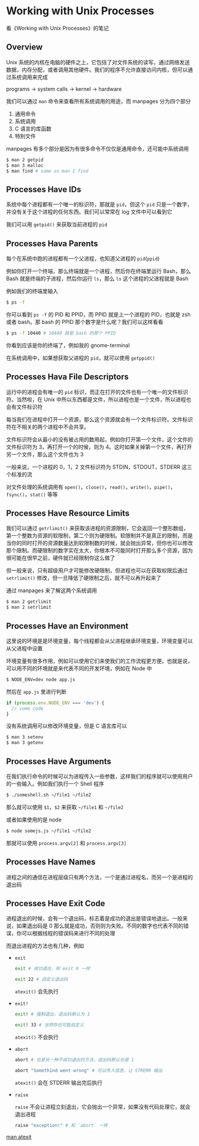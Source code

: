 # Working with Unix Processes

看《Working with Unix Processes》的笔记

## Overview

Unix 系统的内核在电脑的硬件之上，它包括了对文件系统的读写，通过网络发送数据，内存分配，或者调用其他硬件。我们的程序不允许直接访问内核，但可以通过系统调用来完成

programs -> system calls -> kernel -> hardware

我们可以通过 `man` 命令来查看所有系统调用的用途，而 manpages 分为四个部分

1. 通用命令
2. 系统调用
3. C 语言的库函数
4. 特别文件

manpages 有多个部分是因为有很多命令不仅仅是通用命令，还可能中系统调用

```bash
$ man 2 getpid
$ man 3 malloc
$ man find # same as man 1 find
```

## Processes Have IDs

系统中每个进程都有一个唯一的标识符，那就是 `pid`，但这个 `pid` 只是一个数字，并没有关于这个进程的任何东西。我们可以常常在 log 文件中可以看到它

我们可以用 `getpid()` 来获取当前进程的 `pid` 

## Processes Hava Parents

每个在系统中跑的进程都有一个父进程，也知道父进程的 `pid`(`ppid`)

例如你打开一个终端，那么终端就是一个进程，然后你在终端里运行 Bash，那么 Bash 就是终端的子进程，然后你运行 `ls`，那么 `ls` 这个进程的父进程就是 Bash

例如我们的终端里输入

```bash
$ ps -f
```

你可以看到 `ps -f` 的 PID 和 PPID，而 PPID 就是上一个进程的 PID，也就是 zsh 或者 bash。那 bash 的 PPID 那个数字是什么呢？我们可以这样看看

```bash
$ ps -f 10440 # 10440 就是 bash 的那个 PPID
```

你看到应该是你的终端了，例如我的 gnome-terminal

在系统调用中，如果想获取父进程的 `pid`，就可以使用 `getppid()`

## Processes Hava File Descriptors

运行中的进程会有唯一的 `pid` 标识，而正在打开的文件也有一个唯一的文件标识符。当然啦，在 Unix 中所以东西都是文件，所以进程也是一个文件，所以进程也会有文件标识符

每当我们在进程中打开一个资源，那么这个资源就会有一个文件标识符。文件标识符在不相关的两个进程中不会共享。

文件标识符会从最小的没有被占用的数用起，例如你打开第一个文件，这个文件的文件标识符为 3，再打开一个的时候，则为 4。这时如果关掉第一个文件，再打开另一个文件，那么这个文件也为 3

一般来说，一个进程的 0，1，2 文件标识符为 STDIN，STDOUT，STDERR 这三个标准的流

对文件处理的系统调用有 `open()`，`close()`，`read()`，`write()`，`pipe()`，`fsync()`，`stat()` 等等

## Processes Have Resource Limits

我们可以通过 `getrlimit()` 来获取该进程的资源限制，它会返回一个整形数组，第一个整数为资源的软限制，第二个则为硬限制。软限制并不是真正的限制，而是当你的同时打开的资源数量达到软限制数的时候，就会抛出异常，但你也可以修改那个限制。而硬限制的数字实在太大，你根本不可能同时打开那么多个资源，因为很可能在很早之前，硬件就已经限制你这么做了

但一般来说，只有超级用户才可能修改硬限制，但进程也可以在获取权限后通过 `setrlimit()` 修改，但一旦降低了硬限制之后，就不可以再升起来了

通过 manpages 来了解这两个系统调用

```bash
$ man 2 getrlimit
$ man 2 setrlimit
```

## Processes Have an Environment

这里说的环境是是环境变量，每个线程都会从父进程继承环境变量，环境变量可以从父进程中设置

环境变量有很多作用，例如可以使用它们来使我们的工作流程更方便。也就是说，可以用不同的环境就是来代表不同的开发环境，例如在 Node 中

```bash
$ NODE_ENV=dev node app.js
```

然后在 `app.js` 里进行判断

```javascript
if (process.env.NODE_ENV === 'dev') {
  // some code
}
```

没有系统调用可以修改环境变量，但是 C 语言库可以

```bash
$ man 3 setenv
$ man 3 getenv
```

## Processes Have Arguments

在我们执行命令的时候可以为进程传入一些参数，这样我们的程序就可以使用用户的一些输入。例如我们执行一个 Shell 程序

```bash
$ ./someshell.sh ~/file1 ~/file2
```

那么就可以使用 `$1`，`$2` 来获取 `~/file1` 和 `~/file2`

或者如果使用的是 node

```bash
$ node somejs.js ~/file1 ~/file2
```

那就可以使用 `process.argv[2]` 和 `process.argv[3]`

## Processes Have Names 

进程之间的通信在进程层级只有两个方法，一个是通过进程名，而另一个是进程的退出码

## Processes Have Exit Code

进程退出的时候，会有一个退出码，标志着是成功的退出是错误地退出。一般来说，如果退出码是 0 那么就是成功，否则则为失败。不同的数字也代表不同的错误，你可以根据线程的错误码来进行不同的处理

而退出进程的方法也有几种，例如

- `exit`

  ```bash
  exit # 成功退出，和 exit 0 一样

  exit 22 # 自定义退出码
  ```

  `atexit()` 会先执行

- `exit!`

  ```bash
  exit! # 强制退出，退出码默认为 1

  exit! 33 # 当然你也可能自定义
  ```

  `atexit()` 不会执行

- `abort`

  ```bash
  abort # 也是另一种不成功退出的方法，退出码默认也是 1

  abort "Somethind went wrong" # 可以传入信息，让 STRERR 输出
  ```

  `atexit()` 会在 STDERR 输出完后执行

- `raise`

  `raise` 不会让进程立刻退出，它会抛出一个异常，如果没有代码处理它，就会退出进程

  ```bash
  raise "exception!" # 和 `abort` 一样
  ```

[man atexit](http://linux.die.net/man/3/atexit)
